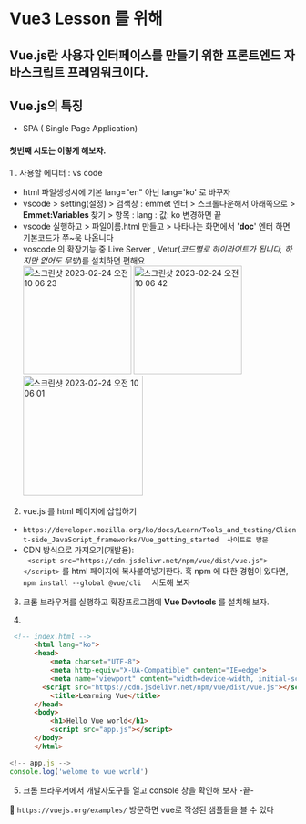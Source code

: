 # Vue3 Lesson 를 위해 
## Vue.js란 사용자 인터페이스를 만들기 위한 프론트엔드 자바스크립트 프레임워크이다.
## Vue.js의 특징
- SPA ( Single Page Application)



#### 첫번째 시도는 이렇게 해보자.
1 . 사용할 에디터 :  vs code
  - html 파일생성시에 기본  lang="en" 아닌 lang='ko' 로 바꾸자
  - vscode > setting(설정) > 검색창 : emmet 엔터 > 스크롤다운해서 아래쪽으로 >   
    <b> Emmet:Variables </b> 찾기 > 항목 : lang : 값: ko 변경하면 끝
  - vscode 실행하고 >  파일이름.html 만들고 > 나타나는 화면에서 '<b>doc</b>' 엔터 하면 기본코드가 쭈~욱 나옵니다   
  - voscode 의 확장기능 중 Live Server , Vetur(_코드별로 하이라이트가 됩니다, 하지만 없어도 무방_)를 설치하면 편해요   
<img width="190" alt="스크린샷 2023-02-24 오전 10 06 23" src="https://user-images.githubusercontent.com/48478079/221066923-e4dea5f0-f6b1-4a08-bb5b-d5ed3bc95f85.png"> <img width="190" alt="스크린샷 2023-02-24 오전 10 06 42" src="https://user-images.githubusercontent.com/48478079/221066936-82e1d9d9-0047-4a21-87c6-a960cb269f91.png"> <img width="210" alt="스크린샷 2023-02-24 오전 10 06 01" src="https://user-images.githubusercontent.com/48478079/221066951-3ac96bc4-ef98-442b-be27-250d74e9a495.png">

2.  vue.js 를 html 페이지에 삽입하기
  - ``` https://developer.mozilla.org/ko/docs/Learn/Tools_and_testing/Client-side_JavaScript_frameworks/Vue_getting_started  사이트로 방문 ```
  - CDN 방식으로 가져오기(개발용):    
     ``` <script src="https://cdn.jsdelivr.net/npm/vue/dist/vue.js"></script>``` 를 html 페이지에 복사붙여넣기한다. 혹 npm 에 대한 경험이 있다면, 
     ``` npm install --global @vue/cli   ``` 시도해 보자  
3. 크롬 브라우저를 실행하고 확장프로그램에 <b> Vue Devtools</b> 를 설치해 보자.  
    
4. 
```html
 <!-- index.html -->
      <html lang="ko">
      <head>
          <meta charset="UTF-8">
          <meta http-equiv="X-UA-Compatible" content="IE=edge">
          <meta name="viewport" content="width=device-width, initial-scale=1.0">
        <script src="https://cdn.jsdelivr.net/npm/vue/dist/vue.js"></script>
          <title>Learning Vue</title>
      </head>
      <body>
          <h1>Hello Vue world</h1>
          <script src="app.js"></script>
      </body>
      </html>
```
```javascript
<!-- app.js -->
console.log('welome to vue world')
```
5. 크롬 브라우저에서 개발자도구를 열고 console 창을 확인해 보자  -끝-

:cactus: ``` https://vuejs.org/examples/ ```  방문하면 vue로 작성된 샘플들을 볼 수 있다
